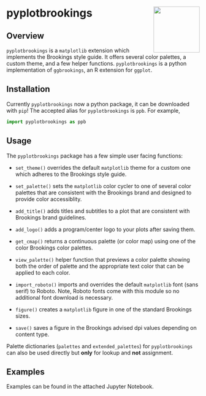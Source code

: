# pyplotbrookings <img src="figures/logo.png" align="right" width="120"/>

## Overview

`pyplotbrookings` is a `matplotlib` extension which implements the Brookings
style guide. It offers several color palettes, a custom theme, and a few
helper functions. `pyplotbrookings` is a python implementation of `ggbrookings`, 
an R extension for `ggplot`.

## Installation

Currently `pyplotbrookings` now a python package, it can be downloaded with `pip`!
The accepted alias for `pyplotbrookings` is `ppb`. For example,
```python
import pyplotbrookings as ppb
```


## Usage

The `pyplotbrookings` package has a few simple user facing functions:

-   `set_theme()` overrides the default `matplotlib` theme for a
    custom one which adheres to the Brookings style guide.

-   `set_palette()` sets the `matplotlib` color cycler to one of
    several color palettes that are consistent with the Brookings brand
    and designed to provide color accessiblity.

-   `add_title()` adds titles and subtitles to a plot that are consistent 
    with Brookings brand guidelines. 

-   `add_logo()` adds a program/center logo to your plots after saving
    them. 

-   `get_cmap()` returns a continuous palette (or color map) using one of
    the color Brookings color palettes.

-   `view_palette()` helper function that previews a color palette showing 
    both the order of palette and the appropriate text color that can be applied
    to each color.

-   `import_roboto()` imports and overrides the default `matplotlib` font (sans serif)
    to Roboto. Note, Roboto fonts come with this module so no additional font
    download is necessary. 

-   `figure()` creates a `matplotlib` figure in one of the standard Brookings sizes.

-   `save()` saves a figure in the Brookings advised dpi values depending on content type.


Palette dictionaries (`palettes` and `extended_palettes`) for `pyplotbrookings` can also be 
used directly but **only** for lookup and **not** assignment.

## Examples

Examples can be found in the attached Jupyter Notebook.